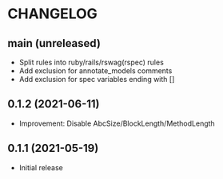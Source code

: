 # CHANGELOG

## main (unreleased)
- Split rules into ruby/rails/rswag(rspec) rules
- Add exclusion for annotate_models comments
- Add exclusion for spec variables ending with []

## 0.1.2 (2021-06-11)
- Improvement: Disable AbcSize/BlockLength/MethodLength

## 0.1.1 (2021-05-19)
- Initial release
